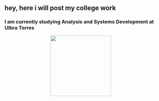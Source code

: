#

## hey, here i will post my college work

### I am currently studying Analysis and Systems Development at Ulbra Torres

<p align="center"><img width="200px" src="https://pbs.twimg.com/profile_images/1134191663260295175/nrSJlpT-.png"/><p>
